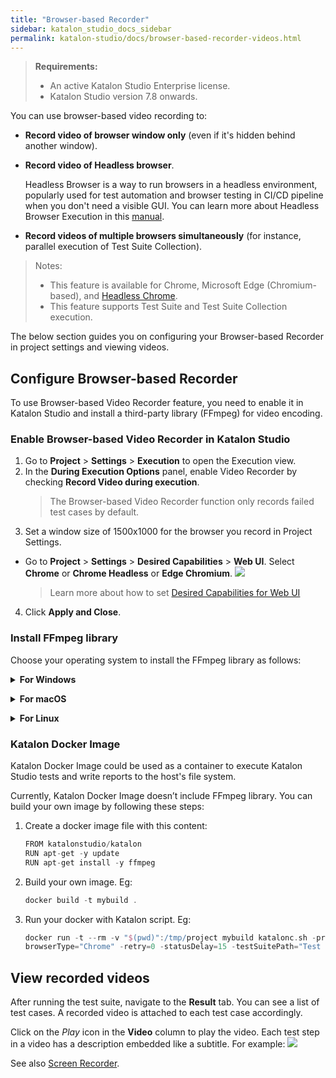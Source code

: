 ```yaml
---
title: "Browser-based Recorder"
sidebar: katalon_studio_docs_sidebar
permalink: katalon-studio/docs/browser-based-recorder-videos.html
---
```


> **Requirements:**
 >
 > * An active Katalon Studio Enterprise license.
 > * Katalon Studio version 7.8 onwards.

You can use browser-based video recording to:  

* **Record video of browser window only** (even if it's hidden behind another window).
 * **Record video of Headless browser**.

    Headless Browser is a way to run browsers in a headless environment, popularly used for test automation and browser testing in CI/CD pipeline when you don't need a visible GUI. You can learn more about Headless Browser Execution in this [manual](https://docs.katalon.com/katalon-studio/docs/headless-browsers-execution.html).
* **Record videos of multiple browsers simultaneously** (for instance, parallel execution of Test Suite Collection).

> Notes:
 > * This feature is available for Chrome, Microsoft Edge (Chromium-based), and [Headless Chrome](https://developers.google.com/web/updates/2017/04/headless-chrome). 
> * This feature supports Test Suite and Test Suite Collection execution.

The below section guides you on configuring your Browser-based Recorder in project settings and viewing videos.

## Configure Browser-based Recorder

To use Browser-based Video Recorder feature, you need to enable it in Katalon Studio and install a third-party library (FFmpeg) for video encoding.

### Enable Browser-based Video Recorder in Katalon Studio

1. Go to **Project** > **Settings** > **Execution** to open the Execution view.
2. In the **During Execution Options** panel, enable Video Recorder by checking **Record Video during execution**.
   > The Browser-based Video  Recorder function only records failed test cases by default.
3. Set a window size of 1500x1000 for the browser you record in Project Settings.
* Go to **Project** > **Settings** > **Desired Capabilities** > **Web UI**. Select **Chrome** or **Chrome Headless** or **Edge Chromium**.
   <img src="https://github.com/katalon-studio/docs-images/raw/master/katalon-studio/docs/screenshots-videos/browser-size.png">
   > Learn more about how to set [Desired Capabilities for Web UI](https://docs.katalon.com/katalon-studio/docs/introduction-to-desired-capabilities.html#chromechrome-headless)
4. Click **Apply and Close**.

### Install FFmpeg library

Choose your operating system to install the FFmpeg library as follows:

**<details><summary>For Windows</summary>**

1. Go to the [FFmpeg download web page](https://ffmpeg.org/download.html).
2. Download the package which is appropriate for your operating system.
3. Add the path to the FFmpeg executable file to your PATH environment variable.
4. Reactivate Katalon Studio for this installation to take effect.

Click [here](http://blog.gregzaal.com/how-to-install-ffmpeg-on-windows/) for detailed instructions.

</details>

**<details><summary>For macOS</summary>**

* Install FFmpeg via Homebrew with `$ brew install ffmpeg`,

   OR
* Install it manually:
1. Go to the [FFmpeg download web page](https://ffmpeg.org/download.html).
2. Download the package which is appropriate for your operating system.
3. Add the path to the `.../ffmpeg/bin` folder to the `/etc/paths` file.

Click [here](https://avpres.net/FFmpeg/install_Apple.html) for detailed instructions.
</details>

**<details><summary>For Linux</summary>**

* Use the following command: `sudo apt-get install ffmpeg`,

   OR
* Install it manually:
1. Go to the [FFmpeg download web page](https://ffmpeg.org/download.html).
2. Download the package which is appropriate for your operating system.
3. Add the path to the `.../ffmpeg/bin` folder to the `/etc/environment` file.

Click [here](https://linuxize.com/post/how-to-install-ffmpeg-on-ubuntu-18-04/) for detailed instructions.

</details>

### Katalon Docker Image

Katalon Docker Image could be used as a container to execute Katalon Studio tests and write reports to the host's file system.

Currently, Katalon Docker Image doesn’t include FFmpeg library. You can build your own image by following these steps:
1. Create a docker image file with this content:

   ```groovy
   FROM katalonstudio/katalon
   RUN apt-get -y update
   RUN apt-get install -y ffmpeg
   ```

2. Build your own image. Eg:

   ```groovy
   docker build -t mybuild .
   ```

3. Run your docker with Katalon script. Eg:

   ```groovy
   docker run -t --rm -v "$(pwd)":/tmp/project mybuild katalonc.sh -projectPath=/tmp/project - 
   browserType="Chrome" -retry=0 -statusDelay=15 -testSuitePath="Test Suites/TS_RegressionTest"

## View recorded videos

 After running the test suite, navigate to the **Result** tab. You can see a list of test cases. A recorded video is attached to each test case accordingly.

Click on the *Play* icon in the **Video** column to play the video. Each test step in a video has a description embedded like a subtitle. For example:
![](https://github.com/katalon-studio/docs-images/raw/master/katalon-studio/docs/video-capturing/image2017-8-25-153A353A13.png)

See also [Screen Recorder](katalon-studio/docs/screen-recorder-videos.html).
